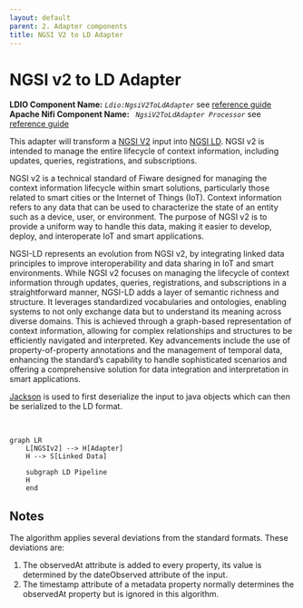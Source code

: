 ```yaml
---
layout: default
parent: 2. Adapter components
title: NGSI V2 to LD Adapter
---
```


# NGSI v2 to LD Adapter

<b>LDIO Component Name:</b> <i>`Ldio:NgsiV2ToLdAdapter`</i> see [reference guide](https://informatievlaanderen.github.io/VSDS-Linked-Data-Interactions/ldio/ldio-adapters/ldio-ngsiv2-to-ld) <br>
<b>Apache Nifi Component Name:</b> <i>`
NgsiV2ToLdAdapter Processor` </i> see [reference guide]()

This adapter will transform a [NGSI V2] input into [NGSI LD]. NGSI v2 is intended to manage the entire lifecycle of context information, including updates, queries, registrations, and subscriptions.

NGSI v2 is a technical standard of Fiware designed for managing the context information lifecycle within smart solutions, particularly those related to smart cities or the Internet of Things (IoT). Context information refers to any data that can be used to characterize the state of an entity such as a device, user, or environment. The purpose of NGSI v2 is to provide a uniform way to handle this data, making it easier to develop, deploy, and interoperate IoT and smart applications.

NGSI-LD represents an evolution from NGSI v2, by integrating linked data principles to improve interoperability and data sharing in IoT and smart environments. While NGSI v2 focuses on managing the lifecycle of context information through updates, queries, registrations, and subscriptions in a straightforward manner, NGSI-LD adds a layer of semantic richness and structure. It leverages standardized vocabularies and ontologies, enabling systems to not only exchange data but to understand its meaning across diverse domains. This is achieved through a graph-based representation of context information, allowing for complex relationships and structures to be efficiently navigated and interpreted. Key advancements include the use of property-of-property annotations and the management of temporal data, enhancing the standard’s capability to handle sophisticated scenarios and offering a comprehensive solution for data integration and interpretation in smart applications.

[Jackson] is used to first deserialize the input to java objects which can then be serialized to the LD format.

<br>




```mermaid
graph LR
    L[NGSIv2] --> H[Adapter]
    H --> S[Linked Data]

    subgraph LD Pipeline
    H
    end
```


## Notes

The algorithm applies several deviations from the standard formats. These deviations are:

1. The observedAt attribute is added to every property,
   its value is determined by the dateObserved attribute of the input.
2. The timestamp attribute of a metadata property normally determines the observedAt property but is ignored in this algorithm.

[NGSI V2]: https://fiware.github.io/specifications/ngsiv2/stable/
[NGSI LD]: https://ngsi-ld-tutorials.readthedocs.io/en/latest/
[Jackson]: https://github.com/FasterXML/jackson